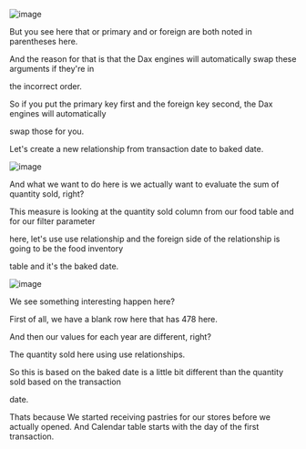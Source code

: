 ![image](https://github.com/liubovkyry/DAX/assets/118057504/d8fea55e-d71e-448f-931e-5e356bfd34ea)

But you see here that or primary and or foreign are both noted in parentheses here.

And the reason for that is that the Dax engines will automatically swap these arguments if they're in

the incorrect order.

So if you put the primary key first and the foreign key second, the Dax engines will automatically

swap those for you.


Let's create a new relationship from transaction date to baked date.

![image](https://github.com/liubovkyry/DAX/assets/118057504/6413b48b-3f6a-41cb-87d3-44902cfc8076)


And what we want to do here is we actually want to evaluate the sum of quantity sold, right?

This measure is looking at the quantity sold column from our food table and for our filter parameter

here, let's use use relationship and the foreign side of the relationship is going to be the food inventory

table and it's the baked date.

![image](https://github.com/liubovkyry/DAX/assets/118057504/48dc1b85-1035-4078-b5bd-31dacd14d74d)

We see something interesting happen here?

First of all, we have a blank row here that has 478 here.

And then our values for each year are different, right?

The quantity sold here using use relationships.

So this is based on the baked date is a little bit different than the quantity sold based on the transaction

date.

Thats because We started receiving pastries for our stores before we actually opened. And Calendar table starts with the day of the first transaction.
